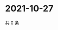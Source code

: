 # 2021-10-27

共 0 条

<!-- BEGIN WEIBO -->
<!-- 最后更新时间 Wed Oct 27 2021 23:14:48 GMT+0800 (China Standard Time) -->

<!-- END WEIBO -->
